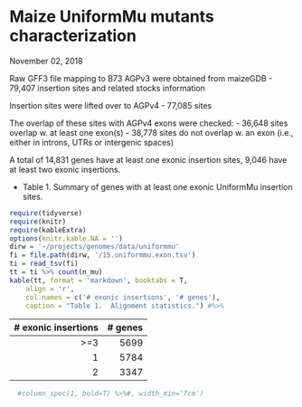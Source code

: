 Maize UniformMu mutants characterization
================
November 02, 2018





































Raw GFF3 file mapping to B73 AGPv3 were obtained from maizeGDB - 79,407
insertion sites and related stocks information

Insertion sites were lifted over to AGPv4 - 77,085 sites

The overlap of these sites with AGPv4 exons were checked: - 36,648 sites
overlap w. at least one exon(s) - 38,778 sites do not overlap w. an exon
(i.e., either in introns, UTRs or intergenic spaces)

A total of 14,831 genes have at least one exonic insertion sites, 9,046
have at least two exonic insertions.

  - Table 1. Summary of genes with at least one exonic UniformMu
    insertion sites.

<!-- end list -->

``` r
require(tidyverse)
require(knitr)
require(kableExtra)
options(knitr.kable.NA = '')
dirw = '~/projects/genomes/data/uniformmu' 
fi = file.path(dirw, '/15.uniformmu.exon.tsv')
ti = read_tsv(fi)
tt = ti %>% count(n_mu)
kable(tt, format = 'markdown', booktabs = T, 
    align = 'r',
    col.names = c('# exonic insertions', '# genes'),
    caption = "Table 1.  Alignment statistics.") #%>%
```

| \# exonic insertions | \# genes |
| -------------------: | -------: |
|                 \>=3 |     5699 |
|                    1 |     5784 |
|                    2 |     3347 |

``` r
  #column_spec(1, bold=T) %>%#, width_min='7cm')
```
